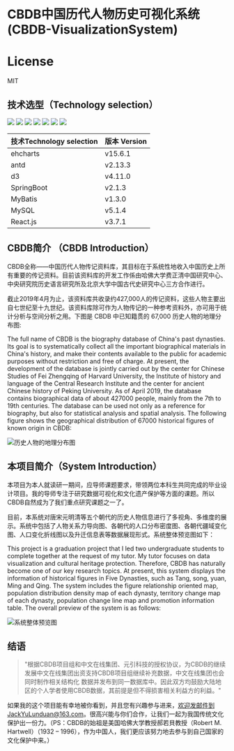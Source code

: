 # CBDB中国历代人物历史可视化系统(CBDB-VisualizationSystem)

# License

MIT

## 技术选型（Technology selection）

<img src="https://img.shields.io/badge/React.js-v15.6.1-green" /> <img src="https://img.shields.io/badge/antd-v2.13.3-blue)" /> <img src="https://img.shields.io/badge/d3-v4.11.0-brightgreen)" /> <img src="https://img.shields.io/badge/echarts-v3.7.1-green)" /> <img src="https://img.shields.io/badge/SpringBoot-v2.1.3.RELEASE-blue)" /> <img src="https://img.shields.io/badge/MyBatis-v1.3.0-yellow)" /> <img src="https://img.shields.io/badge/MySQL-v5.1.45-red)" /> 

| 技术Technology selection      | 版本 Version    |
| :--------- | ------- |
| ehcharts   | v15.6.1 |
| antd       | v2.13.3 |
| d3         | v4.11.0 |
| SpringBoot | v2.1.3  |
| MyBatis    | v1.3.0  |
| MySQL      | v5.1.4  |
| React.js   | v3.7.1  |



## CBDB简介 （CBDB Introduction）

  CBDB全称——中国历代人物传记资料库，其目标在于系统性地收入中国历史上所有重要的传记资料。目前该资料库的开发工作係由哈佛大学费正清中国研究中心、中央研究院历史语言研究所及北京大学中国古代史研究中心三方合作进行。

  截止2019年4月为止，该资料库共收录约427,000人的传记资料，这些人物主要出自七世纪至十九世纪。该资料库除可作为人物传记的一种参考资料外，亦可用于统计分析与空间分析之用。下图是 CBDB 中已知籍贯的 67,000 历史人物的地理分布图:

  The full name of CBDB is the biography database of China's past dynasties. Its goal is to systematically collect all the important biographical materials in China's history, and make their contents available to the public for academic purposes without restriction and free of charge. At present, the development of the database is jointly carried out by the center for Chinese Studies of Fei Zhengqing of Harvard University, the Institute of history and language of the Central Research Institute and the center for ancient Chinese history of Peking University.
  As of April 2019, the database contains biographical data of about 427000 people, mainly from the 7th to 19th centuries. The database can be used not only as a reference for biography, but also for statistical analysis and spatial analysis. The following figure shows the geographical distribution of 67000 historical figures of known origin in CBDB:

![历史人物的地理分布图](https://github.com/YLDJack/CBDB-VisualizationSystem/blob/master/imgs/cbdb.jpg)

## 本项目简介（System Introduction）

  本项目为本人就读研一期间，应导师课题要求，带领两位本科生共同完成的毕业设计项目。我的导师专注于研究数据可视化和文化遗产保护等方面的课题。所以CBDB自然成为了我们重点研究课题之一了。

  目前，本系统对唐宋元明清等五个朝代的历史人物信息进行了多视角、多维度的展示。系统中包括了人物关系力导向图、各朝代的人口分布密度图、各朝代疆域变化图、人口变化折线图以及升迁信息表等数据展现形式。系统整体预览图如下：
  
  This project is a graduation project that I led two undergraduate students to complete together at the request of my tutor. My tutor focuses on data visualization and cultural heritage protection. Therefore, CBDB has naturally become one of our key research topics.
  At present, this system displays the information of historical figures in Five Dynasties, such as Tang, song, yuan, Ming and Qing. The system includes the figure relationship oriented map, population distribution density map of each dynasty, territory change map of each dynasty, population change line map and promotion information table. The overall preview of the system is as follows:
  
![系统整体预览图](https://github.com/YLDJack/CBDB-VisualizationSystem/blob/master/imgs/slt.png)

## 结语
  
> "根据CBDB项目组和中文在线集团、元引科技的授权协议，为CBDB的继续发展中文在线集团出资支持CBDB项目组继续补充数据，中文在线集团也会同时制作相关结构化  数据并发布到同一数据库中。因此双方均鼓励大陆地区的个人学者使用CBDB数据，其前提是但不得损害相关利益方的利益。"

  如果我的这个项目能有幸地被你看到，并且您有兴趣参与进来，欢迎发邮件到JackYuLunduan@163.com。很高兴能与你们合作，让我们一起为我国传统文化保护出一份力。（PS：CBDB的始祖是美国哈佛大学教授郝若貝教授（Robert M. Hartwell）（1932 – 1996），作为中国人，我们更应该努力地去参与到自己国家的文化保护中来。）
